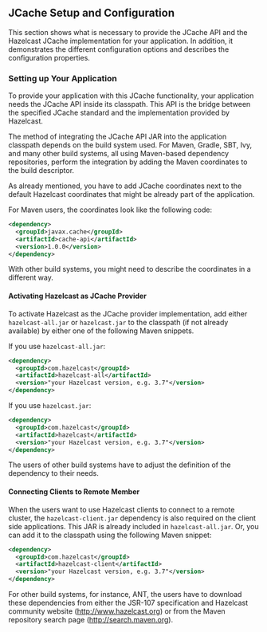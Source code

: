 

## JCache Setup and Configuration

This section shows what is necessary to provide the JCache API and the Hazelcast JCache implementation for your application. In
addition, it demonstrates the different configuration options and describes the configuration properties.

### Setting up Your Application

To provide your application with this JCache functionality, your application needs the JCache API inside its classpath. This API is the bridge between the specified JCache standard and the implementation provided by Hazelcast.

The method of integrating the JCache API JAR into the application classpath depends on the build system used. For Maven, Gradle, SBT,
Ivy, and many other build systems, all using Maven-based dependency repositories, perform the integration by adding
the Maven coordinates to the build descriptor.

As already mentioned, you have to add JCache
coordinates next to the default Hazelcast coordinates that might be already part of the application.

For Maven users, the coordinates look like the following code:

```xml
<dependency>
  <groupId>javax.cache</groupId>
  <artifactId>cache-api</artifactId>
  <version>1.0.0</version>
</dependency>
```
With other build systems, you might need to describe the coordinates in a different way.

#### Activating Hazelcast as JCache Provider

To activate Hazelcast as the JCache provider implementation, add either `hazelcast-all.jar` or
`hazelcast.jar` to the classpath (if not already available) by either one of the following Maven snippets.

If you use `hazelcast-all.jar`:

```xml
<dependency>
  <groupId>com.hazelcast</groupId>
  <artifactId>hazelcast-all</artifactId>
  <version>"your Hazelcast version, e.g. 3.7"</version>
</dependency>
```

If you use `hazelcast.jar`:

```xml
<dependency>
  <groupId>com.hazelcast</groupId>
  <artifactId>hazelcast</artifactId>
  <version>"your Hazelcast version, e.g. 3.7"</version>
</dependency>
```
The users of other build systems have to adjust the definition of the dependency to their needs.

#### Connecting Clients to Remote Member

When the users want to use Hazelcast clients to connect to a remote cluster, the `hazelcast-client.jar` dependency is also required
on the client side applications. This JAR is already included in `hazelcast-all.jar`. Or, you can add it to the classpath using the following
Maven snippet:

```xml
<dependency>
  <groupId>com.hazelcast</groupId>
  <artifactId>hazelcast-client</artifactId>
  <version>"your Hazelcast version, e.g. 3.7"</version>
</dependency>
```

For other build systems, for instance, ANT, the users have to download these dependencies from either the JSR-107 specification and
Hazelcast community website (<a href="http://www.hazelcast.org" target="_blank">http://www.hazelcast.org</a>) or from the Maven repository search page
(<a href="http://search.maven.org" target="_blank">http://search.maven.org</a>).

